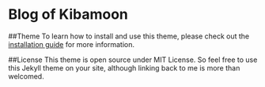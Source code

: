 # Blog of Kibamoon

##Theme
To learn how to install and use this theme, please check out the [installation guide](http://kongsong.me/blog/ice-bear-jekyll-theme/) for more information.

##License
This theme is open source under MIT License. So feel free to use this Jekyll theme on your site, although linking back to me is more than welcomed.
